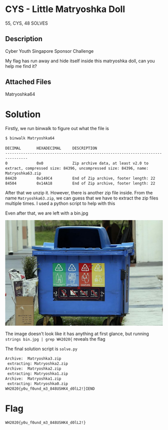 # CYS - Little Matryoshka Doll

55, CYS, 48 SOLVES

## Description
Cyber Youth Singapore Sponsor Challenge

My flag has run away and hide itself inside this matryoshka doll, can you help me find it?


## Attached Files
Matryoshka64

# Solution

Firstly, we run binwalk to figure out what the file is
```
$ binwalk Matryoshka64

DECIMAL       HEXADECIMAL     DESCRIPTION
--------------------------------------------------------------------------------
0             0x0             Zip archive data, at least v2.0 to extract, compressed size: 84396, uncompressed size: 84396, name: Matryoshka63.zip
84420         0x149C4         End of Zip archive, footer length: 22
84504         0x14A18         End of Zip archive, footer length: 22
```

After that we unzip it. However, there is another zip file inside. From the name `Matryoshka63.zip`, we can guess that we have to extract the zip files multiple times. I used a python script to help with this

Even after that, we are left with a bin.jpg

![bin.jpeg](bin.jpg)

The image doesn't look like it has anything at first glance, but running `strings bin.jpg | grep WH2020{` reveals the flag

The final solution script is `solve.py`

```
Archive:  Matryoshka3.zip
 extracting: Matryoshka2.zip
Archive:  Matryoshka2.zip
 extracting: Matryoshka1.zip
Archive:  Matryoshka1.zip
 extracting: Matryoshka0.zip
WH2020{y0u_f0und_m3_848USHK4_d0lL2!}IEND
```

# Flag

`WH2020{y0u_f0und_m3_848USHK4_d0lL2!}`